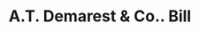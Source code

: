 ---
doi: 10.7916/D87W7Q7N
date_other: '1880'
date_other_textual: 1880-1889
form: printed ephemera
genre:
- Invoices
name:
- A.T. Demarest & Co.
object_in_context_url: https://biggert.cul.columbia.edu/items/view/ave_biggert_00937
subject_hierarchical_geographic:
- New York, New York, United States
subject_name:
- A.T. Demarest & Co.
title: A.T. Demarest & Co.. Bill
sort_title: A.T. Demarest & Co.. Bill
call_number: ave_biggert_00937
coordinates:
- 40.71277777777778,-74.00583333333333
pid: ave_biggert_00937
identifiers: ave_biggert_00937
permalink: /biggert/ave_biggert_00937/
layout: iiif-image-page
---